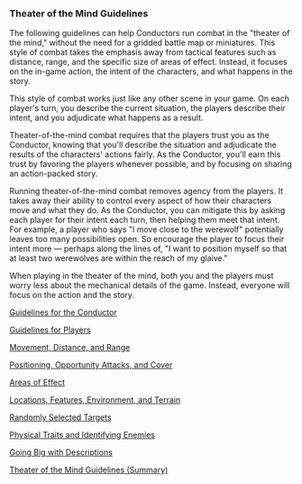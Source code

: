 ### Theater of the Mind Guidelines

The following guidelines can help Conductors run combat in the "theater of the mind," without the need for a gridded battle map or miniatures.
This style of combat takes the emphasis away from tactical features such as distance, range, and the specific size of areas of effect.
Instead, it focuses on the in-game action, the intent of the characters, and what happens in the story.

This style of combat works just like any other scene in your game.
On each player's turn, you describe the current situation, the players describe their intent, and you adjudicate what happens as a result.

Theater-of-the-mind combat requires that the players trust you as the Conductor, knowing that you'll describe the situation and adjudicate the results of the characters' actions fairly.
As the Conductor, you'll earn this trust by favoring the players whenever possible, and by focusing on sharing an action-packed story.

Running theater-of-the-mind combat removes agency from the players.
It takes away their ability to control every aspect of how their characters move and what they do.
As the Conductor, you can mitigate this by asking each player for their intent each turn, then helping them meet that intent.
For example, a player who says "I move close to the werewolf" potentially leaves too many possibilities open.
So encourage the player to focus their intent more — perhaps along the lines of, "I want to position myself so that at least two werewolves are within the reach of my glaive."

When playing in the theater of the mind, both you and the players must worry less about the mechanical details of the game.
Instead, everyone will focus on the action and the story.

[Guidelines for the Conductor](./Guidelines_Conductor.md)

[Guidelines for Players](./Guidelines_Players.md)

[Movement, Distance, and Range](./Movement_Distance_Range.md)

[Positioning, Opportunity Attacks, and Cover](./Positioning_Opportunity_Attacks_Cover.md)

[Areas of Effect](./Areas_of_Effect.md)

[Locations, Features, Environment, and Terrain](./Locations_Features_Environment_Terrain.md)

[Randomly Selected Targets](./Ramdomly_Selected_Targets.md)

[Physical Traits and Identifying Enemies](./Physical_Traits.md)

[Going Big with Descriptions](./Descriptions.md)

[Theater of the Mind Guidelines (Summary)](./Summary.md)
